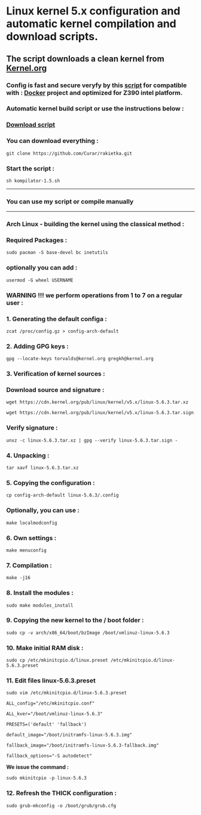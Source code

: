 
# Linux kernel 5.x configuration and automatic kernel compilation and download scripts.
## The script downloads a clean kernel from [Kernel.org](https://kernel.org)
### Config is fast and secure veryfy by this [script](https://github.com/moby/moby/blob/master/contrib/check-config.sh) for compatible with : [Docker](https://docs.docker.com) project and optimized for Z390 intel platform.
### Automatic kernel build script or use the instructions below :
### [Download script](https://github.com/Curar/rakietka/releases/download/1.5/kompilator-1.5.sh)
### You can download everything :
`git clone https://github.com/Curar/rakietka.git`
### Start the script :
`sh kompilator-1.5.sh`
***
### You can use my script or compile manually
***
### Arch Linux - building the kernel using the classical method :
### Required Packages :
`sudo pacman -S base-devel bc inetutils`
### optionally you can add :
`usermod -G wheel USERNAME`
### WARNING !!! we perform operations from 1 to 7 on a regular user :
### 1. Generating the default configa :
 `zcat /proc/config.gz > config-arch-default`
### 2. Adding GPG keys :
 `gpg --locate-keys torvalds@kernel.org gregkh@kernel.org`
### 3. Verification of kernel sources :
### Download source and signature :
 `wget https://cdn.kernel.org/pub/linux/kernel/v5.x/linux-5.6.3.tar.xz`

 `wget https://cdn.kernel.org/pub/linux/kernel/v5.x/linux-5.6.3.tar.sign`
### Verify signature :
 `unxz -c linux-5.6.3.tar.xz | gpg --verify linux-5.6.3.tar.sign -`
### 4. Unpacking :
 `tar xavf linux-5.6.3.tar.xz`
### 5. Copying the configuration :
 `cp config-arch-default linux-5.6.3/.config`
### Optionally, you can use :
 `make localmodconfig`
### 6. Own settings :
 `make menuconfig`
### 7. Compilation :
 `make -j16`
### 8. Install the modules :
 `sudo make modules_install`
### 9. Copying the new kernel to the / boot folder :
 `sudo cp -v arch/x86_64/boot/bzImage /boot/vmlinuz-linux-5.6.3`
### 10. Make initial RAM disk :
 `sudo cp /etc/mkinitcpio.d/linux.preset /etc/mkinitcpio.d/linux-5.6.3.preset`
### 11. Edit files linux-5.6.3.preset
 `sudo vim /etc/mkinitcpio.d/linux-5.6.3.preset`

 ```
 ALL_config="/etc/mkinitcpio.conf"

 ALL_kver="/boot/vmlinuz-linux-5.6.3"

 PRESETS=('default' 'fallback')

 default_image="/boot/initramfs-linux-5.6.3.img"

 fallback_image="/boot/initramfs-linux-5.6.3-fallback.img"

 fallback_options="-S autodetect"
 ```

**We issue the command :**

 `sudo mkinitcpio -p linux-5.6.3`

### 12. Refresh the THICK configuration :
 `sudo grub-mkconfig -o /boot/grub/grub.cfg`

